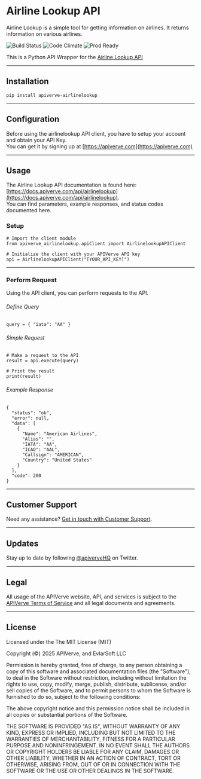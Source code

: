 Airline Lookup API
============

Airline Lookup is a simple tool for getting information on airlines. It returns information on various airlines.

![Build Status](https://img.shields.io/badge/build-passing-green)
![Code Climate](https://img.shields.io/badge/maintainability-B-purple)
![Prod Ready](https://img.shields.io/badge/production-ready-blue)

This is a Python API Wrapper for the [Airline Lookup API](https://apiverve.com/marketplace/api/airlinelookup)

---

## Installation
	pip install apiverve-airlinelookup

---

## Configuration

Before using the airlinelookup API client, you have to setup your account and obtain your API Key.  
You can get it by signing up at [https://apiverve.com](https://apiverve.com)

---

## Usage

The Airline Lookup API documentation is found here: [https://docs.apiverve.com/api/airlinelookup](https://docs.apiverve.com/api/airlinelookup).  
You can find parameters, example responses, and status codes documented here.

### Setup

```
# Import the client module
from apiverve_airlinelookup.apiClient import AirlinelookupAPIClient

# Initialize the client with your APIVerve API key
api = AirlinelookupAPIClient("[YOUR_API_KEY]")
```

---


### Perform Request
Using the API client, you can perform requests to the API.

###### Define Query

```
query = { "iata": "AA" }
```

###### Simple Request

```
# Make a request to the API
result = api.execute(query)

# Print the result
print(result)
```

###### Example Response

```
{
  "status": "ok",
  "error": null,
  "data": [
    {
      "Name": "American Airlines",
      "Alias": "",
      "IATA": "AA",
      "ICAO": "AAL",
      "Callsign": "AMERICAN",
      "Country": "United States"
    }
  ],
  "code": 200
}
```

---

## Customer Support

Need any assistance? [Get in touch with Customer Support](https://apiverve.com/contact).

---

## Updates
Stay up to date by following [@apiverveHQ](https://twitter.com/apiverveHQ) on Twitter.

---

## Legal

All usage of the APIVerve website, API, and services is subject to the [APIVerve Terms of Service](https://apiverve.com/terms) and all legal documents and agreements.

---

## License
Licensed under the The MIT License (MIT)

Copyright (&copy;) 2025 APIVerve, and EvlarSoft LLC

Permission is hereby granted, free of charge, to any person obtaining a copy of this software and associated documentation files (the "Software"), to deal in the Software without restriction, including without limitation the rights to use, copy, modify, merge, publish, distribute, sublicense, and/or sell copies of the Software, and to permit persons to whom the Software is furnished to do so, subject to the following conditions:

The above copyright notice and this permission notice shall be included in all copies or substantial portions of the Software.

THE SOFTWARE IS PROVIDED "AS IS", WITHOUT WARRANTY OF ANY KIND, EXPRESS OR IMPLIED, INCLUDING BUT NOT LIMITED TO THE WARRANTIES OF MERCHANTABILITY, FITNESS FOR A PARTICULAR PURPOSE AND NONINFRINGEMENT. IN NO EVENT SHALL THE AUTHORS OR COPYRIGHT HOLDERS BE LIABLE FOR ANY CLAIM, DAMAGES OR OTHER LIABILITY, WHETHER IN AN ACTION OF CONTRACT, TORT OR OTHERWISE, ARISING FROM, OUT OF OR IN CONNECTION WITH THE SOFTWARE OR THE USE OR OTHER DEALINGS IN THE SOFTWARE.